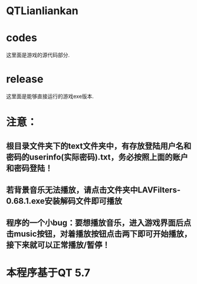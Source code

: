 # QTLianliankan
# codes
这里面是游戏的源代码部分.
# release
这里面是能够直接运行的游戏exe版本.
# 注意：
## 根目录文件夹下的text文件夹中，有存放登陆用户名和密码的userinfo(实际密码).txt，务必按照上面的账户和密码登陆！
## 若背景音乐无法播放，请点击文件夹中LAVFilters-0.68.1.exe安装解码文件即可播放
## 程序的一个小bug：要想播放音乐，进入游戏界面后点击music按钮，对着播放按钮点击两下即可开始播放，接下来就可以正常播放/暂停！
# 本程序基于QT 5.7
